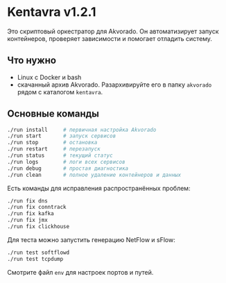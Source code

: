 # Kentavra v1.2.1

Это скриптовый оркестратор для Akvorado. Он автоматизирует запуск
контейнеров, проверяет зависимости и помогает отладить систему.

## Что нужно
- Linux с Docker и bash
- скачанный архив Akvorado. Разархивируйте его в папку `akvorado`
  рядом с каталогом `kentavra`.

## Основные команды
```bash
./run install     # первичная настройка Akvorado
./run start       # запуск сервисов
./run stop        # остановка
./run restart     # перезапуск
./run status      # текущий статус
./run logs        # логи всех сервисов
./run debug       # простая диагностика
./run clean       # полное удаление контейнеров и данных
```

Есть команды для исправления распространённых проблем:
```bash
./run fix dns
./run fix conntrack
./run fix kafka
./run fix jmx
./run fix clickhouse
```

Для теста можно запустить генерацию NetFlow и sFlow:
```bash
./run test softflowd
./run test tcpdump
```

Смотрите файл `env` для настроек портов и путей.

